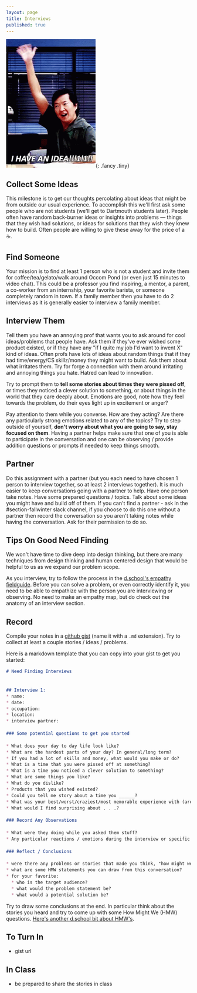 ```yaml
---
layout: page
title: Interviews
published: true
---
```


![](img/have-an-idea.gif){: .fancy .tiny}


## Collect Some Ideas

This milestone is to get our thoughts percolating about ideas that might be from outside our usual experience.  To accomplish this we'll first ask some people who are not students (we'll get to Dartmouth students later). People often have random back-burner ideas or insights into problems — things that they wish had solutions, or ideas for solutions that they wish they knew how to build. Often people are willing to give these away for the price of a ☕️.

## Find Someone

Your mission is to find at least 1 person who is not a student and invite them for coffee/tea/gelato/walk around Occom Pond (or even just 15 minutes to video chat). This could be a professor you find inspiring, a mentor, a parent, a co-worker from an internship, your favorite barista, or someone completely random in town. If a family member then you have to do 2 interviews as it is generally easier to interview a family member. 

## Interview Them

Tell them you have an annoying prof that wants you to ask around for cool ideas/problems that people have.  Ask them if they've ever wished some product existed, or if they have any "if I quite my job I'd want to invent X" kind of ideas.  Often profs have lots of ideas about random things that if they had time/energy/CS skillz/money they might want to build.  Ask them about what irritates them.  Try for forge a connection with them around irritating and annoying things you hate. Hatred can lead to innovation.

Try to prompt them to **tell some stories about times they were pissed off**, or times they noticed a clever solution to something, or about things in the world that they care deeply about.  Emotions are good, note how they feel towards the problem, do their eyes light up in excitement or anger? 

Pay attention to them while you converse. How are they acting? Are there any particularly strong emotions related to any of the topics? Try to step outside of yourself, **don't worry about what you are going to say, stay focused on them**. Having a partner helps make sure that one of you is able to participate in the conversation and one can be observing / provide addition questions or prompts if needed to keep things smooth.


## Partner

Do this assignment with a partner (but you each need to have chosen 1 person to interview together, so at least 2 interviews together).  It is much easier to keep conversations going with a partner to help.  Have one person take notes.  Have some prepared questions / topics.  Talk about some ideas you might have and build off of them. If you can't find a partner - ask in the #section-fallwinter slack channel, if you choose to do this one without a partner then record the conversation so you aren't taking notes while having the conversation. Ask for their permission to do so.

## Tips On Good Need Finding

We won't have time to dive deep into design thinking, but there are many techniques from design thinking and human centered design that would be helpful to us as we expand our problem scope. 

As you interview, try to follow the process in the [d.school's empathy fieldguide](img/empathy.pdf). Before you can solve a problem, or even correctly identify it, you need to be able to empathize with the person you are interviewing or observing.  No need to make an empathy map, but do check out the anatomy of an interview section.

## Record

Compile your notes in a [github gist](https://gist.github.com) (name it with a `.md` extension). Try to collect at least a couple stories / ideas / problems. 

Here is a markdown template that you can copy into your gist to get you started:

```md
# Need Finding Interviews


## Interview 1:
* name:
* date:
* occupation:
* location:
* interview partner:

### Some potential questions to get you started

* What does your day to day life look like?
* What are the hardest parts of your day? In general/long term?
* If you had a lot of skills and money, what would you make or do?
* What is a time that you were pissed off at something?
* What is a time you noticed a clever solution to something?
* What are some things you like?
* What do you dislike? 
* Products that you wished existed?
* Could you tell me story about a time you ______?
* What was your best/worst/craziest/most memorable experience with (area of focus)?
* What would I find surprising about . . .?

### Record Any Observations

* What were they doing while you asked them stuff?
* Any particular reactions / emotions during the interview or specific questions?

### Reflect / Conclusions

* were there any problems or stories that made you think, "how might we help __ do __?"
* what are some HMW statements you can draw from this conversation?
* for your favorite:
  * who is the target audience?
  * what would the problem statement be?
  * what would a potential solution be?
```

Try to draw some conclusions at the end.  In particular think about the stories you heard and try to come up with some How Might We (HMW) questions. [Here's another d.school bit about HMW's](img/how-might-we.pdf).

## To Turn In

* gist url

## In Class

* be prepared to share the stories in class
